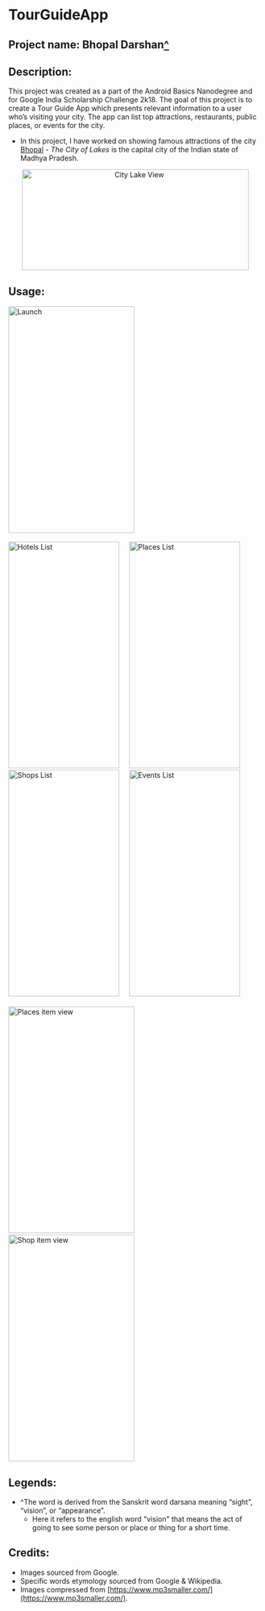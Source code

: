 # TourGuideApp

## Project name: Bhopal Darshan[^](https://github.com/RB-93/TourGuideApp/blob/master/README.md#legends)

## Description:

This project was created as a part of the Android Basics Nanodegree and for Google India Scholarship Challenge 2k18. The goal of this project is to create a Tour Guide App which presents relevant information to a user who’s visiting your city. The app can list top attractions, restaurants, public places, or events for the city.
* In this project, I have worked on showing famous attractions of the city [Bhopal](https://en.wikipedia.org/wiki/Bhopal) - _The City of Lakes_ is the capital city of the Indian state of Madhya Pradesh.
<p align="center">
  <img src="https://github.com/RB-93/TourGuideApp/blob/master/app-demo/bhopal_lake.jpg?raw=true" width="450" height="200" title="City Lake View">
</p>

## Usage:

<img src="https://github.com/RB-93/TourGuideApp/blob/master/app-demo/Tour_1[2].jpg?raw=true" width="250" height="450" title="Launch"> <br/><br/> <img src="https://github.com/RB-93/TourGuideApp/blob/master/app-demo/Tour_2[1].jpg?raw=true" width="220" height="450" title="Hotels List"> &nbsp; &nbsp; <img src="https://github.com/RB-93/TourGuideApp/blob/master/app-demo/Tour_3[1].jpg?raw=true" width="220" height="450" title="Places List"> &nbsp; &nbsp; <img src="https://github.com/RB-93/TourGuideApp/blob/master/app-demo/Tour_4[1].jpg?raw=true" width="220" height="450" title="Shops List"> &nbsp; &nbsp; <img src="https://github.com/RB-93/TourGuideApp/blob/master/app-demo/Tour_5[1].jpg?raw=true" width="220" height="450" title="Events List"> <br/><br/> <img src="https://github.com/RB-93/TourGuideApp/blob/master/app-demo/Tour_6[1].jpg?raw=true" width="250" height="450" title="Places item view"> &nbsp; &nbsp; <img src="https://github.com/RB-93/TourGuideApp/blob/master/app-demo/Tour_7[1].jpg?raw=true" width="250" height="450" title="Shop item view">

## Legends:

* ^The word is derived from the Sanskrit word darsana meaning “sight”, “vision”, or “appearance”.
  - Here it refers to the english word "vision" that means the act of going to see some person or place or thing for a short time.

## Credits:

* Images sourced from Google.
* Specific words etymology sourced from Google & Wikipedia.
* Images compressed from [https://www.mp3smaller.com/](https://www.mp3smaller.com/).
